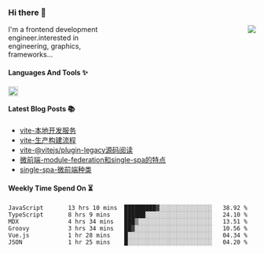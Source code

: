 <!--
**zhaohuanyuu/zhaohuanyuu** is a ✨ _special_ ✨ repository because its `README.md` (this file) appears on your GitHub profile.
-->

### Hi there 👋

<picture>
  <source media="(prefers-color-scheme: dark)" srcset="https://github-readme-stats.vercel.app/api?username=zhaohuanyuu&count_private=true&show_icons=true&theme=city_lights&hide_title=true">
  <img align="right" src="https://github-readme-stats.vercel.app/api?username=zhaohuanyuu&count_private=true&show_icons=true&hide_title=true">
</picture>

<p align="left" style="width:40%">I'm a frontend development engineer.interested in engineering, graphics, frameworks...</p>

#### Languages And Tools ✨

<img align="left" height="20" src="https://skillicons.dev/icons?i=js,ts,nodejs,rust,react,vue,svelte,gatsby,graphql,nestjs" />

</br>

#### Latest Blog Posts 📚
<!-- BLOG-POST-LIST:START -->
- [vite-本地开发服务](https://auu.zone/post/vite-server)
- [vite-生产构建流程](https://auu.zone/post/vite-build)
- [vite-@vitejs/plugin-legacy源码阅读](https://auu.zone/post/vite-legacy)
- [微前端-module-federation和single-spa的特点](https://auu.zone/post/micro-fe)
- [single-spa-微前端种类](https://auu.zone/post/single-spa-note)
<!-- BLOG-POST-LIST:END -->

#### Weekly Time Spend On ⏳
<!--START_SECTION:waka-->

```text
JavaScript       13 hrs 10 mins  █████████▓░░░░░░░░░░░░░░░   38.92 %
TypeScript       8 hrs 9 mins    ██████░░░░░░░░░░░░░░░░░░░   24.10 %
MDX              4 hrs 34 mins   ███▒░░░░░░░░░░░░░░░░░░░░░   13.51 %
Groovy           3 hrs 34 mins   ██▓░░░░░░░░░░░░░░░░░░░░░░   10.56 %
Vue.js           1 hr 28 mins    █░░░░░░░░░░░░░░░░░░░░░░░░   04.34 %
JSON             1 hr 25 mins    █░░░░░░░░░░░░░░░░░░░░░░░░   04.20 %
```

<!--END_SECTION:waka-->
